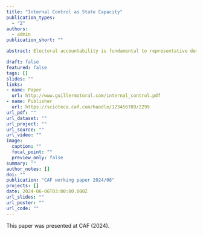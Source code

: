 ```yaml
---
title: "Internal Control as State Capacity"
publication_types:
  - "2"
authors:
  - admin
publication_short: ""

abstract: Electoral accountability is fundamental to representative democracy. Yet, it can also be costly for governance because it generates turnover among bureaucrats (not just politicians) and disrupts the delivery of public services. Previous studies on the connection between political and bureaucratic turnover emphasize how incoming governments reshape the bureaucracy. This article argues that election losers also engage in bureaucratic shuffling before leaving office, and that this can depress public service delivery. I employ a close-races regression discontinuity design to demonstrate these turnover dynamics, using administrative data on the universe of government employees and healthcare services in Brazilian municipalities. The results show that the incumbent's electoral defeat causes dismissals of temporary employees, the hiring of more civil servants, and declines in healthcare service delivery before the winner takes office. These findings highlight the political strategies of lame-duck politicians and the consequential bureaucratic politics that follow elections.

draft: false
featured: false
tags: []
slides: ""
links:
- name: Paper
  url: http://www.guillermotoral.com/internal_control.pdf
- name: Publisher
  url: https://scioteca.caf.com/handle/123456789/2299
url_pdf: ""
url_dataset: ""
url_project: ""
url_source: ""
url_video: ""
image:
  caption: ""
  focal_point: ""
  preview_only: false
summary: ""
author_notes: []
doi: ""
publication: "CAF working paper 2024/08"
projects: []
date: 2024-06-06T03:00:00.000Z
url_slides: ""
url_poster: ""
url_code: ""
---
```

This paper was presented at CAF (2024).